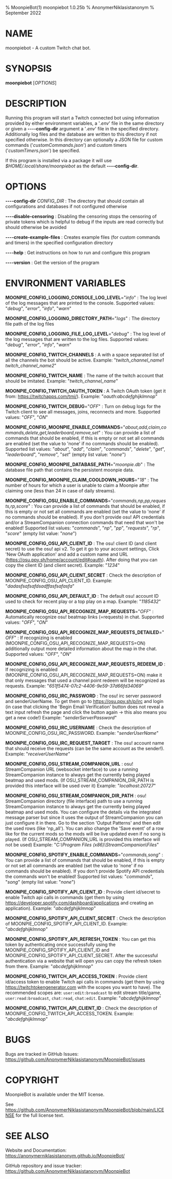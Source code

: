% MoonpieBot(1) moonpiebot 1.0.25b
% AnonymerNiklasistanonym
% September 2022

# NAME

moonpiebot - A custom Twitch chat bot.

# SYNOPSIS

**moonpiebot** [*OPTIONS*]

# DESCRIPTION

Running this program will start a Twitch connected bot using information provided by either environment variables, a '*.env*' file in the same directory or given a **----config-dir** argument a '*.env*' file in the specified directory. Additionally log files and the database are written to this directory if not specified otherwise. In this directory can optionally a JSON file for custom commands ('*customCommands.json*') and custom timers ('*customTimers.json*') be specified.

If this program is installed via a package it will use *$HOME/.local/share/moonpiebot* as the default **----config-dir**.

# OPTIONS

**----config-dir** *CONFIG_DIR*
: The directory that should contain all configurations and databases if not configured otherwise

**----disable-censoring**
: Disabling the censoring stops the censoring of private tokens which is helpful to debug if the inputs are read correctly but should otherwise be avoided

**----create-example-files**
: Creates example files (for custom commands and timers) in the specified configuration directory

**----help**
: Get instructions on how to run and configure this program

**----version**
: Get the version of the program

# ENVIRONMENT VARIABLES

**MOONPIE_CONFIG_LOGGING_CONSOLE_LOG_LEVEL**="*info*"
: The log level of the log messages that are printed to the console.
Supported values: "*debug*", "*error*", "*info*", "*warn*"

**MOONPIE_CONFIG_LOGGING_DIRECTORY_PATH**="*logs*"
: The directory file path of the log files

**MOONPIE_CONFIG_LOGGING_FILE_LOG_LEVEL**="*debug*"
: The log level of the log messages that are written to the log files.
Supported values: "*debug*", "*error*", "*info*", "*warn*"

**MOONPIE_CONFIG_TWITCH_CHANNELS**
: A with a space separated list of all the channels the bot should be active.
Example: "*twitch_channel_name1 twitch_channel_name2*"

**MOONPIE_CONFIG_TWITCH_NAME**
: The name of the twitch account that should be imitated.
Example: "*twitch_channel_name*"

**MOONPIE_CONFIG_TWITCH_OAUTH_TOKEN**
: A Twitch OAuth token (get it from: https://twitchapps.com/tmi/).
Example: "*oauth:abcdefghijklmnop*"

**MOONPIE_CONFIG_TWITCH_DEBUG**="*OFF*"
: Turn on debug logs for the Twitch client to see all messages, joins, reconnects and more.
Supported values: "*OFF*", "*ON*"

**MOONPIE_CONFIG_MOONPIE_ENABLE_COMMANDS**="*about,add,claim,commands,delete,get,leaderboard,remove,set*"
: You can provide a list of commands that should be enabled, if this is empty or not set all commands are enabled (set the value to 'none' if no commands should be enabled).
Supported list values: "*about*", "*add*", "*claim*", "*commands*", "*delete*", "*get*", "*leaderboard*", "*remove*", "*set*" (empty list value: "*none*")

**MOONPIE_CONFIG_MOONPIE_DATABASE_PATH**="*moonpie.db*"
: The database file path that contains the persistent moonpie data.

**MOONPIE_CONFIG_MOONPIE_CLAIM_COOLDOWN_HOURS**="*18*"
: The number of hours for which a user is unable to claim a Moonpie after claiming one (less than 24 in case of daily streams).

**MOONPIE_CONFIG_OSU_ENABLE_COMMANDS**="*commands,np,pp,requests,rp,score*"
: You can provide a list of commands that should be enabled, if this is empty or not set all commands are enabled (set the value to 'none' if no commands should be enabled). If you don't provide osu! API credentials and/or a StreamCompanion connection commands that need that won't be enabled!
Supported list values: "*commands*", "*np*", "*pp*", "*requests*", "*rp*", "*score*" (empty list value: "*none*")

**MOONPIE_CONFIG_OSU_API_CLIENT_ID**
: The osu! client ID (and client secret) to use the osu! api v2. To get it go to your account settings, Click 'New OAuth application' and add a custom name and URL (https://osu.ppy.sh/home/account/edit#oauth). After doing that you can copy the client ID (and client secret).
Example: "*1234*"

**MOONPIE_CONFIG_OSU_API_CLIENT_SECRET**
: Check the description of MOONPIE_CONFIG_OSU_API_CLIENT_ID.
Example: "*dadasfsafsafdsadffasfsafasfa*"

**MOONPIE_CONFIG_OSU_API_DEFAULT_ID**
: The default osu! account ID used to check for recent play or a top play on a map.
Example: "*1185432*"

**MOONPIE_CONFIG_OSU_API_RECOGNIZE_MAP_REQUESTS**="*OFF*"
: Automatically recognize osu! beatmap links (=requests) in chat.
Supported values: "*OFF*", "*ON*"

**MOONPIE_CONFIG_OSU_API_RECOGNIZE_MAP_REQUESTS_DETAILED**="*OFF*"
: If recognizing is enabled (MOONPIE_CONFIG_OSU_API_RECOGNIZE_MAP_REQUESTS=ON) additionally output more detailed information about the map in the chat.
Supported values: "*OFF*", "*ON*"

**MOONPIE_CONFIG_OSU_API_RECOGNIZE_MAP_REQUESTS_REDEEM_ID**
: If recognizing is enabled (MOONPIE_CONFIG_OSU_API_RECOGNIZE_MAP_REQUESTS=ON) make it that only messages that used a channel point redeem will be recognized as requests.
Example: "*651f5474-07c2-4406-9e59-37d66fd34069*"

**MOONPIE_CONFIG_OSU_IRC_PASSWORD**
: The osu! irc server password and senderUserName. To get them go to https://osu.ppy.sh/p/irc and login (in case that clicking the 'Begin Email Verification' button does not reveal a text input refresh the page and click the button again -> this also means you get a new code!)
Example: "*senderServerPassword*"

**MOONPIE_CONFIG_OSU_IRC_USERNAME**
: Check the description of MOONPIE_CONFIG_OSU_IRC_PASSWORD.
Example: "*senderUserName*"

**MOONPIE_CONFIG_OSU_IRC_REQUEST_TARGET**
: The osu! account name that should receive the requests (can be the same account as the sender!).
Example: "*receiverUserName*"

**MOONPIE_CONFIG_OSU_STREAM_COMPANION_URL**
: osu! StreamCompanion URL (websocket interface) to use a running StreamCompanion instance to always get the currently being played beatmap and used mods. (If OSU_STREAM_COMPANION_DIR_PATH is provided this interface will be used over it)
Example: "*localhost:20727*"

**MOONPIE_CONFIG_OSU_STREAM_COMPANION_DIR_PATH**
: osu! StreamCompanion directory (file interface) path to use a running StreamCompanion instance to always get the currently being played beatmap and used mods. You can configure the details via the integrated message parser but since it uses the output of StreamCompanion you can just configure it in there. Go to the section 'Output Patterns' and then edit the used rows (like 'np_all'). You can also change the 'Save event' of a row like for the current mods so the mods will be live updated even if no song is played. (If OSU_STREAM_COMPANION_URL is provided this interface will not be used)
Example: "*C:\Program Files (x86)\StreamCompanion\Files*"

**MOONPIE_CONFIG_SPOTIFY_ENABLE_COMMANDS**="*commands,song*"
: You can provide a list of commands that should be enabled, if this is empty or not set all commands are enabled (set the value to 'none' if no commands should be enabled). If you don't provide Spotify API credentials the commands won't be enabled!
Supported list values: "*commands*", "*song*" (empty list value: "*none*")

**MOONPIE_CONFIG_SPOTIFY_API_CLIENT_ID**
: Provide client id/secret to enable Twitch api calls in commands (get them by using https://developer.spotify.com/dashboard/applications and creating an application).
Example: "*abcdefghijklmnop*"

**MOONPIE_CONFIG_SPOTIFY_API_CLIENT_SECRET**
: Check the description of MOONPIE_CONFIG_SPOTIFY_API_CLIENT_ID.
Example: "*abcdefghijklmnop*"

**MOONPIE_CONFIG_SPOTIFY_API_REFRESH_TOKEN**
: You can get this token by authenticating once successfully using the MOONPIE_CONFIG_SPOTIFY_API_CLIENT_ID and MOONPIE_CONFIG_SPOTIFY_API_CLIENT_SECRET. After the successful authentication via a website that will open you can copy the refresh token from there.
Example: "*abcdefghijklmnop*"

**MOONPIE_CONFIG_TWITCH_API_ACCESS_TOKEN**
: Provide client id/access token to enable Twitch api calls in commands (get them by using https://twitchtokengenerator.com with the scopes you want to have). The recommended scopes are: `user:edit:broadcast` to edit stream title/game, `user:read:broadcast`, `chat:read`, `chat:edit`.
Example: "*abcdefghijklmnop*"

**MOONPIE_CONFIG_TWITCH_API_CLIENT_ID**
: Check the description of MOONPIE_CONFIG_TWITCH_API_ACCESS_TOKEN.
Example: "*abcdefghijklmnop*"

# BUGS

Bugs are tracked in GitHub Issues: https://github.com/AnonymerNiklasistanonym/MoonpieBot/issues

# COPYRIGHT

MoonpieBot is available under the MIT license.

See https://github.com/AnonymerNiklasistanonym/MoonpieBot/blob/main/LICENSE for the full license text.

# SEE ALSO

Website and Documentation: https://anonymerniklasistanonym.github.io/MoonpieBot/

GitHub repository and issue tracker: https://github.com/AnonymerNiklasistanonym/MoonpieBot
